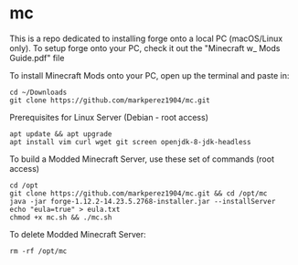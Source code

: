 # mc
This is a repo dedicated to installing forge onto a local PC (macOS/Linux only).
To setup forge onto your PC, check it out the "Minecraft w_ Mods Guide.pdf" file

To install Minecraft Mods onto your PC, open up the terminal and paste in:
```
cd ~/Downloads
git clone https://github.com/markperez1904/mc.git
```
Prerequisites for Linux Server (Debian - root access)
```
apt update && apt upgrade
apt install vim curl wget git screen openjdk-8-jdk-headless
```
To build a Modded Minecraft Server, use these set of commands (root access)
```
cd /opt
git clone https://github.com/markperez1904/mc.git && cd /opt/mc
java -jar forge-1.12.2-14.23.5.2768-installer.jar --installServer
echo "eula=true" > eula.txt
chmod +x mc.sh && ./mc.sh
```
To delete Modded Minecraft Server:
```
rm -rf /opt/mc
```
